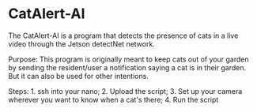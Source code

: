 # CatAlert-AI

The CatAlert-AI is a program that detects the presence of cats in a live video through the Jetson detectNet network.

Purpose:  This program is originally meant to keep cats out of your garden by sending the resident/user a notification saying a cat is in their garden. But
          it can also be used for other intentions.
          
Steps:  1.  ssh into your nano;
        2.  Upload the script;
        3.  Set up your camera wherever you want to know when a cat's there;
        4.  Run the script
